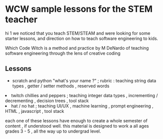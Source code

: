 <h1>WCW sample lessons for the STEM teacher</h1>
<p>hi 1 we noticed that you teach STEM/STEAM and were looking for some starter lessons, and direction on how to teach software engineering to kids.</p>
<p>Which Code Witch is a method and practice by M DeNardo of teaching software engineering through the lens of creative coding</p>
<h2>Lessons</h2>
<ul>
<li>scratch and python "what's your name ?" ; rubric : teaching string data types , getter / setter methods , reserved words </li></ul>
<li>twitch chillies and peppers ; teaching integer data types , incrementing / decrementing , decision trees , tool stack</li>
<li>hat / no hat ; teaching UI/UX , machine learning , prompt engineering , HTML , javascript , tool stack</li>
<p>each one of these lessons have enough to create a whole semester of content , if understood well. this material is designed to work a all ages grades 3 - 5 , all the way up to undergrad level.</p>
